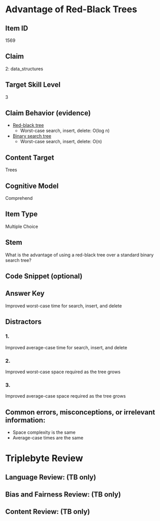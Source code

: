 # Advantage of Red-Black Trees

## Item ID
1569

## Claim
2: data_structures

## Target Skill Level
3

## Claim Behavior (evidence)
* [Red-black tree](https://en.wikipedia.org/wiki/Red%E2%80%93black_tree)
    * Worst-case search, insert, delete: O(log n)
* [Binary search tree](https://en.wikipedia.org/wiki/Binary_search_tree)
    * Worst-case search, insert, delete: O(n)

## Content Target
Trees

## Cognitive Model
Comprehend

## Item Type
Multiple Choice

## Stem
What is the advantage of using a red-black tree over a standard binary search tree?

## Code Snippet (optional)

## Answer Key
Improved worst-case time for search, insert, and delete

## Distractors
### 1.
Improved average-case time for search, insert, and delete

### 2.
Improved worst-case space required as the tree grows

### 3.
Improved average-case space required as the tree grows

## Common errors, misconceptions, or irrelevant information:
* Space complexity is the same
* Average-case times are the same

# Triplebyte Review

## Language Review: (TB only)

## Bias and Fairness Review: (TB only)

## Content Review: (TB only)
